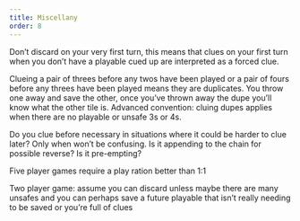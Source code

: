 ```yaml
---
title: Miscellany
order: 8
---
```


Don’t discard on your very first turn, this means that clues on your first turn when you don’t have a playable cued up are interpreted as a forced clue.

Clueing a pair of threes before any twos have been played or a pair of fours before any threes have been played means they are duplicates. You throw one away and save the other, once you’ve thrown away the dupe you’ll know what the other tile is. Advanced convention: cluing dupes applies when there are no playable or unsafe 3s or 4s.

Do you clue before necessary in situations where it could be harder to clue later? Only when won’t be confusing. Is it appending to the chain for possible reverse? Is it pre-empting?

Five player games require a play ration better than 1:1

Two player game: assume you can discard unless maybe there are many unsafes and you can perhaps save a future playable that isn’t really needing to be saved or you’re full of clues
